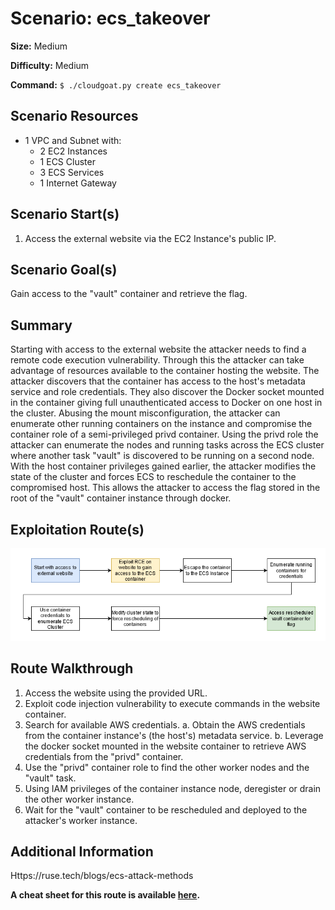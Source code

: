 # Scenario: ecs_takeover

**Size:** Medium

**Difficulty:** Medium

**Command:** `$ ./cloudgoat.py create ecs_takeover`

## Scenario Resources

- 1 VPC and Subnet with:
    - 2 EC2 Instances
    - 1 ECS Cluster
    - 3 ECS Services
    - 1 Internet Gateway

## Scenario Start(s)

1. Access the external website via the EC2 Instance's public IP.

## Scenario Goal(s)

Gain access to the "vault" container and retrieve the flag.

## Summary

Starting with access to the external website the attacker needs to find a remote code execution vulnerability. Through
this the attacker can take advantage of resources available to the container hosting the website. The attacker discovers
that the container has access to the host's metadata service and role credentials. They also discover the Docker socket
mounted in the container giving full unauthenticated access to Docker on one host in the cluster. Abusing the mount
misconfiguration, the attacker can enumerate other running containers on the instance and compromise the container role
of a semi-privileged privd container. Using the privd role the attacker can enumerate the nodes and running tasks across
the ECS cluster where another task "vault" is discovered to be running on a second node. With the host container
privileges gained earlier, the attacker modifies the state of the cluster and forces ECS to reschedule the container to
the compromised host. This allows the attacker to access the flag stored in the root of the "vault" container instance
through docker.

## Exploitation Route(s)

![Scenario Route(s)](assets/diagram.png)

## Route Walkthrough 

1. Access the website using the provided URL.
2. Exploit code injection vulnerability to execute commands in the website container.
3. Search for available AWS credentials.
  a. Obtain the AWS credentials from the container instance's (the host's) metadata service.
  b. Leverage the docker socket mounted in the website container to retrieve AWS credentials from the "privd" container.
5. Use the "privd" container role to find the other worker nodes and the "vault" task.
6. Using IAM privileges of the container instance node, deregister or drain the other worker instance.
7. Wait for the "vault" container to be rescheduled and deployed to the attacker's worker instance.


## Additional Information

Https://ruse.tech/blogs/ecs-attack-methods

**A cheat sheet for this route is available [here](./cheat_sheet.md).**
